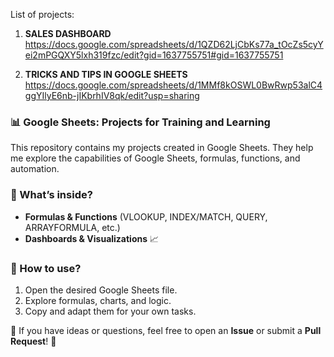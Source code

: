 List of projects:
1. **SALES DASHBOARD**
https://docs.google.com/spreadsheets/d/1QZD62LjCbKs77a_tOcZs5cyYei2mPGQXY5lxh319fzc/edit?gid=1637755751#gid=1637755751

2. **TRICKS AND TIPS IN GOOGLE SHEETS**
https://docs.google.com/spreadsheets/d/1MMf8kOSWL0BwRwp53alC4ggYIlyE6nb-jIKbrhIV8qk/edit?usp=sharing


### 📊 Google Sheets: Projects for Training and Learning

This repository contains my projects created in Google Sheets. They help me explore the capabilities of Google Sheets, formulas, functions, and automation.

### 🔹 What’s inside?
- **Formulas & Functions** (VLOOKUP, INDEX/MATCH, QUERY, ARRAYFORMULA, etc.)
- **Dashboards & Visualizations** 📈

### 📌 How to use?
1. Open the desired Google Sheets file.
2. Explore formulas, charts, and logic.
3. Copy and adapt them for your own tasks.

📌 If you have ideas or questions, feel free to open an **Issue** or submit a **Pull Request**! 🚀
